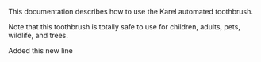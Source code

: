 This documentation describes how to use the Karel automated toothbrush.

Note that this toothbrush is totally safe to use for children, adults, pets, wildlife, and trees.

Added this new line
